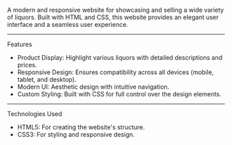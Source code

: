 A modern and responsive website for showcasing and selling a wide variety of liquors. 
Built with HTML and CSS, this website provides an elegant user interface and a seamless user experience.

---
Features

- Product Display: Highlight various liquors with detailed descriptions and prices.
- Responsive Design: Ensures compatibility across all devices (mobile, tablet, and desktop).
- Modern UI: Aesthetic design with intuitive navigation.
- Custom Styling: Built with CSS for full control over the design elements.

---

Technologies Used

- HTML5: For creating the website's structure.
- CSS3: For styling and responsive design.
